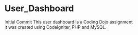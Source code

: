 # User_Dashboard
Initial Commit
This user dashboard is a Coding Dojo assignment <br>
It was created using CodeIgniter, PHP and MySQL. 
